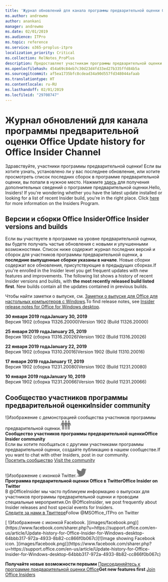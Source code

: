 ```yaml
---
title: 'Журнал обновлений для канала программы предварительной оценки Office '
ms.author: andrewmo
author: anankani
manager: andrewmo
ms.date: 02/01/2019
ms.audience: ITPro
ms.topic: reference
ms.service: o365-proplus-itpro
localization_priority: Critical
ms.collection: RelNotes_ProPlus
description: Предоставляет участникам программы предварительной оценки журнал обновлений для выпусков Monthly Channel для уровня «Предварительная оценка — ранний доступ» для настольных компьютеров с Windows.
ms.openlocfilehash: 454a69c84eb7c30d23d4fd33ed27b335ffd84b5a
ms.sourcegitcommit: af5ea1735bfc8cdead34a90d557fd348044afaab
ms.translationtype: HT
ms.contentlocale: ru-RU
ms.lasthandoff: 02/01/2019
ms.locfileid: "29708747"
---
```

# <a name="update-history-for-office-insider-channel"></a><span data-ttu-id="89c6b-103">Журнал обновлений для канала программы предварительной оценки Office </span><span class="sxs-lookup"><span data-stu-id="89c6b-103">Update history for Office Insider Channel</span></span>

<span data-ttu-id="89c6b-p101">Здравствуйте, участники программы предварительной оценки! Если вы хотите узнать, установлено ли у вас последнее обновление, или хотите просмотреть список последних сборок в программе предварительной оценки, вы попали в нужное место. Нажмите [здесь](https://insider.office.com/) для получения дополнительных сведений о программе предварительной оценки.</span><span class="sxs-lookup"><span data-stu-id="89c6b-p101">Hello, Insiders! If you're wondering whether you have the latest update installed or looking for a list of recent Insider build, you're in the right place. Click [here](https://insider.office.com/) for more information on the Insiders Program.</span></span>

## <a name="office-insider-versions-and-builds"></a><span data-ttu-id="89c6b-107">Версии и сборки Office Insider</span><span class="sxs-lookup"><span data-stu-id="89c6b-107">Office Insider versions and builds</span></span>

<span data-ttu-id="89c6b-p102">Если вы участвуете в программе на уровне предварительной оценки, вы будете получать частые обновления с новыми и улучшенными возможностями. Список ниже содержит журнал последних версий и сборок для участников программы предварительной оценки, а **последние выпущенные сборки указаны в начале**. Новые сборки содержат все обновления, присутствующие в предыдущих сборках.</span><span class="sxs-lookup"><span data-stu-id="89c6b-p102">If you're enrolled in the Insider level you get frequent updates with new features and improvements. The following list shows a history of recent Insider versions and builds, with **the most recently released build listed first**. New builds contain all the updates contained in previous builds.</span></span> 

<span data-ttu-id="89c6b-111">Чтобы найти заметки о выпуске, см. [Заметки о выпуске для Office для настольных компьютеров с Windows](https://support.office.com/ru-RU/article/insider-release-notes-for-office-for-windows-desktop-523b3d33-8f46-4c79-b427-fdcf40c0b433).</span><span class="sxs-lookup"><span data-stu-id="89c6b-111">To find release notes, see [Insider release notes for Office for Windows desktop](https://support.office.com/ru-RU/article/insider-release-notes-for-office-for-windows-desktop-523b3d33-8f46-4c79-b427-fdcf40c0b433).</span></span>

<span data-ttu-id="89c6b-112">**30 января 2019 года**</span><span class="sxs-lookup"><span data-stu-id="89c6b-112">**January 30, 2019**</span></span><br/> <span data-ttu-id="89c6b-113">Версия 1902 (сборка 11326.20000)</span><span class="sxs-lookup"><span data-stu-id="89c6b-113">Version 1902 (Build 11326.20000)</span></span><br/> 

<span data-ttu-id="89c6b-114">**25 января 2019 года**</span><span class="sxs-lookup"><span data-stu-id="89c6b-114">**January 25, 2019**</span></span><br/> <span data-ttu-id="89c6b-115">Версия 1902 (сборка 11316.20026)</span><span class="sxs-lookup"><span data-stu-id="89c6b-115">Version 1902 (Build 11316.20026)</span></span><br/> 

<span data-ttu-id="89c6b-116">**22 января 2019 года**</span><span class="sxs-lookup"><span data-stu-id="89c6b-116">**January 22, 2019**</span></span><br/> <span data-ttu-id="89c6b-117">Версия 1902 (сборка 11310.20016)</span><span class="sxs-lookup"><span data-stu-id="89c6b-117">Version 1902 (Build 11310.20016)</span></span><br/> 

<span data-ttu-id="89c6b-118">**17 января 2019 года**</span><span class="sxs-lookup"><span data-stu-id="89c6b-118">**January 17, 2019**</span></span><br/> <span data-ttu-id="89c6b-119">Версия 1902 (сборка 11231.20080)</span><span class="sxs-lookup"><span data-stu-id="89c6b-119">Version 1902 (Build 11231.20080)</span></span><br/>

<span data-ttu-id="89c6b-120">**10 января 2019 года**</span><span class="sxs-lookup"><span data-stu-id="89c6b-120">**January 10, 2019**</span></span><br/> <span data-ttu-id="89c6b-121">Версия 1902 (сборка 11231.20066)</span><span class="sxs-lookup"><span data-stu-id="89c6b-121">Version 1902 (build 11231.20066)</span></span><br/> 


## <a name="insider-community"></a><span data-ttu-id="89c6b-122">Сообщество участников программы предварительной оценки</span><span class="sxs-lookup"><span data-stu-id="89c6b-122">Insider community</span></span>

<span data-ttu-id="89c6b-123">![Изображение с демонстрацией сообщества участников программы предварительной оценки.</span><span class="sxs-lookup"><span data-stu-id="89c6b-123">![Image showing insider community.</span></span> ](images/insidercommunity.png) <br/>
<span data-ttu-id="89c6b-124">**Сообщество участников программы предварительной оценки**</span><span class="sxs-lookup"><span data-stu-id="89c6b-124">**Office Insider community**</span></span><br/> <span data-ttu-id="89c6b-125">Если вы хотите пообщаться с другими участниками программы предварительной оценки, создайте публикацию в нашем сообществе.</span><span class="sxs-lookup"><span data-stu-id="89c6b-125">If you want to chat with other Insiders, post in our community.</span></span><br/><span data-ttu-id="89c6b-126"> 
[Посетить сообщество](https://go.microsoft.com/fwlink/?linkid=843493)</span><span class="sxs-lookup"><span data-stu-id="89c6b-126"> 
[Visit the community](https://go.microsoft.com/fwlink/?linkid=843493)</span></span><br/> 

<span data-ttu-id="89c6b-127">![Изображение с иконкой Twitter.</span><span class="sxs-lookup"><span data-stu-id="89c6b-127">![Image showing twitter icon.</span></span> ](images/twitter.png)<br/>
<span data-ttu-id="89c6b-128">**Программа предварительной оценки Office в Twitter**</span><span class="sxs-lookup"><span data-stu-id="89c6b-128">**Office Insider on Twitter**</span></span><br/> <span data-ttu-id="89c6b-129">В @OfficeInsider мы часто публикуем информацию о выпусках для участников программы предварительной оценки и проводим специальные мероприятия.</span><span class="sxs-lookup"><span data-stu-id="89c6b-129">On @OfficeInsider, we post frequently about Insider releases and host special events for Insiders.</span></span><br/><span data-ttu-id="89c6b-130"> 
[Следите за нами в Твиттере](https://go.microsoft.com/fwlink/?linkid=717717)</span><span class="sxs-lookup"><span data-stu-id="89c6b-130">Follow @MSOffice_ITPro on Twitter</span></span><br/> 

<span data-ttu-id="89c6b-131">
  [
  ![Изображение с иконкой Facebook. ](images/facebook.png)](https://www.facebook.com/sharer.php?u=https://support.office.com/en-us/article/Update-history-for-Office-Insider-for-Windows-desktop-64bbb317-972a-4933-8b82-cc866f0b067c)</span><span class="sxs-lookup"><span data-stu-id="89c6b-131">[![Image showing Facebook icon. ](images/facebook.png)](https://www.facebook.com/sharer.php?u=https://support.office.com/en-us/article/Update-history-for-Office-Insider-for-Windows-desktop-64bbb317-972a-4933-8b82-cc866f0b067c)</span></span>


<span data-ttu-id="89c6b-132">**Получайте новые возможности первыми**
[Присоединяйтесь к программе предварительной оценки Office](https://insider.office.com/)</span><span class="sxs-lookup"><span data-stu-id="89c6b-132">**Get new features first**
[Join Office Insiders](https://insider.office.com/)</span></span>